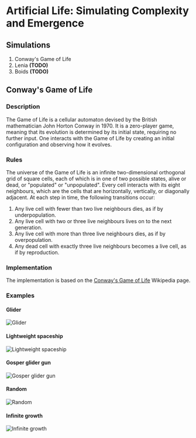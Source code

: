 # Artificial Life: Simulating Complexity and Emergence

## Simulations

1. Conway's Game of Life
2. Lenia __(TODO)__
3. Boids __(TODO)__


## Conway's Game of Life

### Description

The Game of Life is a cellular automaton devised by the British mathematician John Horton Conway in 1970. It is a zero-player game, meaning that its evolution is determined by its initial state, requiring no further input. One interacts with the Game of Life by creating an initial configuration and observing how it evolves.

### Rules

The universe of the Game of Life is an infinite two-dimensional orthogonal grid of square cells, each of which is in one of two possible states, alive or dead, or "populated" or "unpopulated". Every cell interacts with its eight neighbours, which are the cells that are horizontally, vertically, or diagonally adjacent. At each step in time, the following transitions occur:

1. Any live cell with fewer than two live neighbours dies, as if by underpopulation.
2. Any live cell with two or three live neighbours lives on to the next generation.
3. Any live cell with more than three live neighbours dies, as if by overpopulation.
4. Any dead cell with exactly three live neighbours becomes a live cell, as if by reproduction.

### Implementation

The implementation is based on the [Conway's Game of Life](https://en.wikipedia.org/wiki/Conway%27s_Game_of_Life) Wikipedia page.


### Examples

#### Glider

![Glider](https://upload.wikimedia.org/wikipedia/commons/f/f2/Game_of_life_animated_glider.gif)

#### Lightweight spaceship

![Lightweight spaceship](https://upload.wikimedia.org/wikipedia/commons/4/4b/Life%5E2_LWSS.gif)

#### Gosper glider gun

![Gosper glider gun](https://upload.wikimedia.org/wikipedia/commons/e/e5/Gospers_glider_gun.gif)

#### Random

![Random](https://upload.wikimedia.org/wikipedia/commons/6/64/Game_of_life_random_pentomino.gif)

#### Infinite growth

![Infinite growth](https://upload.wikimedia.org/wikipedia/commons/9/96/Game_of_life_infinite_growth.gif)
